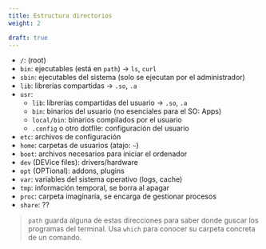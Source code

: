 ```yaml
---
title: Estructura directorios
weight: 2

draft: true
---
```


+ `/`: (root)
+ `bin`: ejecutables (está en `path`) &#8594; `ls`, `curl`
+ `sbin`: ejecutables del sistema (solo se ejecutan por el administrador)
+ `lib`: librerías compartidas &#8594; `.so`, `.a`
+ `usr`:
  - `lib`: librerías compartidas del usuario &#8594; `.so`, `.a`
  - `bin`: binarios del usuario (no esenciales para el SO: Apps)
  - `local/bin`: binarios compilados por el usuario
  - `.config` o otro dotfile: configuración del usuario
+ `etc`: archivos de configuración
+ `home`: carpetas de usuarios (atajo: `~`)
+ `boot`: archivos necesarios para iniciar el ordenador
+ `dev` (DEVice files): drivers/hardware
+ `opt` (OPTional): addons, plugins
+ `var`: variables del sistema operativo (logs, cache)
+ `tmp`: información temporal, se borra al apagar
+ `proc`: carpeta imaginaria, se encarga de gestionar procesos
+ `share`: ??

> `path` guarda alguna de estas direcciones para saber donde guscar los
> programas del terminal. Usa `which` para conocer su carpeta concreta de un
> comando.
